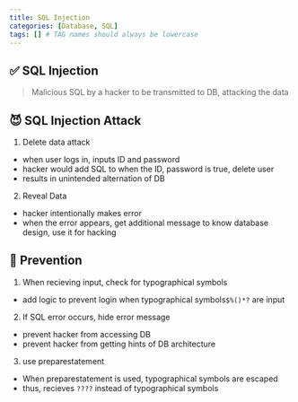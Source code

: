 ```yaml
---
title: SQL Injection
categories: [Database, SQL]
tags: [] # TAG names should always be lowercase
---
```


## ✅ SQL Injection

> Malicious SQL by a hacker to be transmitted to DB, attacking the data

## 😈 SQL Injection Attack

1. Delete data attack

- when user logs in, inputs ID and password
- hacker would add SQL to
  when the ID, password is true, delete user
- results in unintended alternation of DB

2. Reveal Data

- hacker intentionally makes error
- when the error appears, get additional message to know database design, use it for hacking

## 💊 Prevention

1. When recieving input, check for typographical symbols

- add logic to prevent login when typographical symbols`$%()*?` are input

2. If SQL error occurs, hide error message

- prevent hacker from accessing DB
- prevent hacker from getting hints of DB architecture

3. use preparestatement

- When preparestatement is used, typographical symbols are escaped
- thus, recieves `????` instead of typographical symbols
